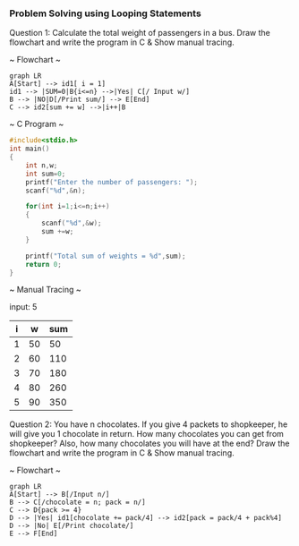 ### Problem Solving using Looping Statements

Question 1: Calculate the total weight of passengers in a bus.
Draw the flowchart and write the program in C & Show manual tracing.

~ Flowchart ~

```mermaid
graph LR
A[Start] --> id1[ i = 1]
id1 --> |SUM=0|B{i<=n} -->|Yes| C[/ Input w/]
B --> |NO|D[/Print sum/] --> E[End]
C --> id2[sum += w] -->|i++|B
```
~ C Program ~

```c
#include<stdio.h>
int main()
{
    int n,w;
    int sum=0;
    printf("Enter the number of passengers: ");
    scanf("%d",&n);

    for(int i=1;i<=n;i++)
    {
        scanf("%d",&w);
        sum +=w;
    }

    printf("Total sum of weights = %d",sum);
    return 0;
}
```
~ Manual Tracing ~

input: 5

| i | w | sum |
|---|---|-----|
| 1 | 50 | 50 |
| 2 | 60 | 110 |
| 3 | 70 | 180 |
| 4 | 80 | 260 |
| 5 | 90 | 350 |

Question 2: You have n chocolates. If you give 4 packets to shopkeeper, he will give you 1 chocolate in return. How many chocolates you can get from shopkeeper? Also, how many chocolates you will have at the end?
Draw the flowchart and write the program in C & Show manual tracing.

~ Flowchart ~

```mermaid
graph LR
A[Start] --> B[/Input n/]
B --> C[/chocolate = n; pack = n/]
C --> D{pack >= 4}
D --> |Yes| id1[chocolate += pack/4] --> id2[pack = pack/4 + pack%4]
D --> |No| E[/Print chocolate/]
E --> F[End]
